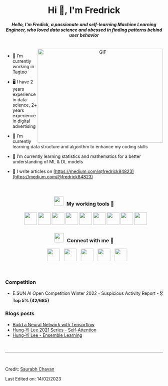 <h1 align="center">Hi 👋, I'm Fredrick</h1>
<h4 align="center"><em>Hello, I'm Fredick, a passionate and self-learning Machine Learning Engineer, who loved data science and obessed in finding patterns behind user behavior</em></h4>

<br>

<a target="_blank" align="center">
  <img align="right" top="500" height="300" width="400" alt="GIF" src="https://media.giphy.com/media/SWoSkN6DxTszqIKEqv/giphy.gif">
</a>

- 🎯 I’m currently working in <a href="https://www.tagtoo.com" target="blank">Tagtoo</a>

- 🖥️ I have 2 years experience in data science, 2+ years experience in digital advertising

- 🌱 I’m currently learning data structure and algorithm to enhance my coding skills

- 🌱 I’m currently learning statistics and mathematics for a better understanding of ML & DL models

- 📝 I write articles on [https://medium.com/@fredrick84823](https://medium.com/@fredrick84823)

<br/>
<h3 align="center" > <img src="https://media.giphy.com/media/iY8CRBdQXODJSCERIr/giphy.gif" width="30" height="30" style="margin-right: 10px;">My working tools 🔧 </h3>

<p align="center">

 <div align="center"  class="icons-social" style="margin-left: 10px;">
			<img height="40" src="https://cdn.jsdelivr.net/gh/devicons/devicon/icons/python/python-original.svg"></a>
			<img height="40" src="https://cdn.jsdelivr.net/gh/devicons/devicon/icons/pandas/pandas-original.svg" ></a>
			<img height="40" src="https://cdn.jsdelivr.net/gh/devicons/devicon/icons/numpy/numpy-original.svg"></a>
			<img height="40" src="https://cdn.jsdelivr.net/gh/devicons/devicon/icons/tensorflow/tensorflow-original.svg"></a>
			<img height="40" src="https://cdn.jsdelivr.net/gh/devicons/devicon/icons/docker/docker-original.svg"></a>
			<img height="40" src="https://cdn.jsdelivr.net/gh/devicons/devicon/icons/git/git-original.svg" ></a>
			<img height="40" src="https://cdn.jsdelivr.net/gh/devicons/devicon/icons/bash/bash-original.svg"></a>
			<img height="40" src="https://cdn.jsdelivr.net/gh/devicons/devicon/icons/googlecloud/googlecloud-original.svg"></a>
            <img height="40" src="https://cdn.jsdelivr.net/gh/devicons/devicon/icons/postgresql/postgresql-original.svg"></a>
      </div>

</p>

<h3 align="center" > <img src="https://media.giphy.com/media/iY8CRBdQXODJSCERIr/giphy.gif" width="30" height="30" style="margin-right: 10px;">Connect with me 🤝 </h3>

<p align="center">

 <div align="center"  class="icons-social" style="margin-left: 10px;">
        <a style="margin-left: 10px;"  target="_blank" href="https://www.linkedin.com/in/fredrick-hong-0712951b0/">
			<img height="40" src="https://camo.githubusercontent.com/c8a9c5b414cd812ad6a97a46c29af67239ddaeae08c41724ff7d945fb4c047e5/68747470733a2f2f6564656e742e6769746875622e696f2f537570657254696e7949636f6e732f696d616765732f7376672f6c696e6b6564696e2e737667"></a>
        <a style="margin-left: 10px;" target="_blank" href="https://www.facebook.com/hong.x.kai.3?mibextid=LQQJ4d">
			<img height="40" src="https://camo.githubusercontent.com/8f245234577766478eaf3ee72b0615e99bb9ef3eaa56e1c37f75692811181d5c/68747470733a2f2f6564656e742e6769746875622e696f2f537570657254696e7949636f6e732f696d616765732f7376672f66616365626f6f6b2e737667" ></a>
        <a style="margin-left: 10px;" target="_blank" href="https://www.kaggle.com/fredrickhong">
			<img height="40" src="https://camo.githubusercontent.com/96313f84e4c257e753560f701e77c29697410d36bbd327294980f90451fcb1bc/68747470733a2f2f6564656e742e6769746875622e696f2f537570657254696e7949636f6e732f696d616765732f7376672f6b6167676c652e737667"></a>
        <a style="margin-left: 10px;" target="_blank" href="https://medium.com/@fredrick84823">
			<img height="40" src="https://camo.githubusercontent.com/a583b5ce3b463c784cb87592b3da7b9b9d014d7a16adfff04b91cb1452ae4ca2/68747470733a2f2f6564656e742e6769746875622e696f2f537570657254696e7949636f6e732f696d616765732f7376672f6d656469756d2e737667"></a>
        <a style="margin-left: 10px;" target="_blank" href="https://github.com/fredrick84823">
			<img height="40" src="https://camo.githubusercontent.com/b079fe922f00c4b86f1b724fbc2e8141c468794ce8adbc9b7456e5e1ad09c622/68747470733a2f2f6564656e742e6769746875622e696f2f537570657254696e7949636f6e732f696d616765732f7376672f6769746875622e737667"></a>
      </div>

</p>

<br/>

### Competition
- E.SUN AI Open Competition Winter 2022 - Suspicious Activity Report - 🎖️ **Top 5% (42/685)**

### Blogs posts

<!-- BLOG-POST-LIST:START -->

- [Build a Neural Network with Tensorflow](https://medium.com/程式愛好者/實務系列-練習用-tensorflow-打造一個神經網路-9ca637c176a5)
- [Hung-Yi Lee 2021 Series - Self-Attention](https://medium.com/@fredrick84823/李宏毅老師2021系列-自注意力機制-self-attention-b4cf8f9ff7d9)
- [Hung-Yi Lee - Ensemble Learning](https://medium.com/@fredrick84823/ensemble-learning-集成學習-中-e8e0b41bf5ff)
<!-- BLOG-POST-LIST:END -->

<br/>

---

<br/>

Credit: [Saurabh Chavan](https://github.com/100rabhcsmc)

Last Edited on: 14/02/2023
